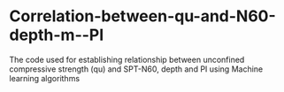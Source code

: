 # Correlation-between-qu-and-N60-depth-m--PI
The code used for establishing relationship between unconfined compressive strength (qu) and SPT-N60, depth and PI using Machine learning algorithms
